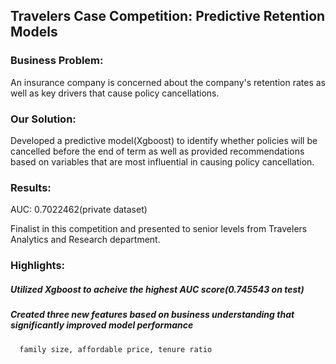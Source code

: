 
## Travelers Case Competition: Predictive Retention Models 

### Business Problem: 
An insurance company is concerned about the company's retention rates as well as key drivers that cause policy cancellations.

### Our Solution: 
Developed a predictive model(Xgboost) to identify whether policies will be cancelled before the end of term as well as provided recommendations based on variables that are most influential in causing policy cancellation. 

### Results: 
AUC: 0.7022462(private dataset)

Finalist in this competition and presented to senior levels from Travelers Analytics and Research department. 

### Highlights:
##### Utilized Xgboost to acheive the highest AUC score(0.745543 on test)
##### Created three new features based on business understanding that significantly improved model performance
      family size, affordable price, tenure ratio
